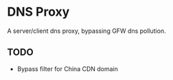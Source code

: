 # DNS Proxy

A server/client dns proxy, bypassing GFW dns pollution.

## TODO

 - Bypass filter for China CDN domain